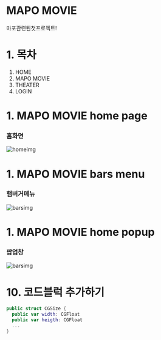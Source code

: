 # MAPO MOVIE
마포관련된첫프로젝트!

    
# 1. 목차
1. HOME
2. MAPO MOVIE
3. THEATER
4. LOGIN

# 1. MAPO MOVIE home page
### 홈화면
![homeimg](https://user-images.githubusercontent.com/103020096/171074582-5aeafd3f-0a7c-40c3-88ae-77bfa7605a9f.jpg)

# 1. MAPO MOVIE bars menu
### 햄버거메뉴
![barsimg](https://user-images.githubusercontent.com/103020096/171076420-c0986dfc-d2a1-4d9b-91a2-2eee0a7782b2.jpg)

# 1. MAPO MOVIE home popup
### 팝업창
![barsimg](https://user-images.githubusercontent.com/103020096/171076420-c0986dfc-d2a1-4d9b-91a2-2eee0a7782b2.jpg)
# 10. 코드블럭 추가하기

```swift
public struct CGSize {
  public var width: CGFloat
  public var heigth: CGFloat
  ...
}
```





